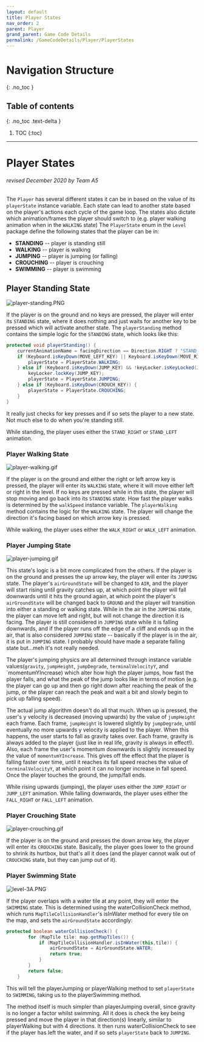 ```yaml
---
layout: default
title: Player States
nav_order: 2
parent: Player
grand_parent: Game Code Details
permalink: /GameCodeDetails/Player/PlayerStates
---
```


# Navigation Structure
{: .no_toc }

## Table of contents
{: .no_toc .text-delta }

1. TOC
{:toc}

---

# Player States
###### revised December 2020 by Team A5

The `Player` has several different states it can be in based on the value of its `playerState` instance variable.
Each state can lead to another state based on the player's actions each cycle of the game loop. The states also dictate
which animation/frames the player should switch to (e.g. player walking animation when in the `WALKING` state)
The `PlayerState` enum in the `Level` package define the following states that the player can be in:
- **STANDING** -- player is standing still
- **WALKING** -- player is walking
- **JUMPING** -- player is jumping (or falling)
- **CROUCHING** -- player is crouching
- **SWIMMING** -- player is swimming

## Player Standing State

![player-standing.PNG](../../../assets/images/player-standing.PNG)

If the player is on the ground and no keys are pressed, the player will enter its `STANDING` state, where it does nothing
and just waits for another key to be pressed which will activate another state. The `playerStanding` method contains
the simple logic for the `STANDING` state, which looks like this:

```java
protected void playerStanding() {
    currentAnimationName = facingDirection == Direction.RIGHT ? "STAND_RIGHT" : "STAND_LEFT";
    if (Keyboard.isKeyDown(MOVE_LEFT_KEY) || Keyboard.isKeyDown(MOVE_RIGHT_KEY)) {
        playerState = PlayerState.WALKING;
    } else if (Keyboard.isKeyDown(JUMP_KEY) && !keyLocker.isKeyLocked(JUMP_KEY)) {
        keyLocker.lockKey(JUMP_KEY);
        playerState = PlayerState.JUMPING;
    } else if (Keyboard.isKeyDown(CROUCH_KEY)) {
        playerState = PlayerState.CROUCHING;
    }
}
```

It really just checks for key presses and if so sets the player to a new state. Not much else to do when you're standing still.

While standing, the player uses either the `STAND_RIGHT` or `STAND_LEFT` animation.

### Player Walking State

![player-walking.gif](../../../assets/images/player-walking.gif)

If the player is on the ground and either the right or left arrow key is pressed, the player will enter its `WALKING` state,
where it will move either left or right in the level. If no keys are pressed while in this state, the player will stop moving and go
back into its `STANDING` state. How fast the player walks is determined by the `walkSpeed` instance variable. The `playerWalking` method
contains the logic for the `WALKING` state. The player will change the direction it's facing based on which arrow key is pressed.

While walking, the player uses either the `WALK_RIGHT` or `WALK_LEFT` animation.

### Player Jumping State

![player-jumping.gif](../../../assets/images/player-jumping.gif)

This state's logic is a bit more complicated from the others.
If the player is on the ground and presses the up arrow key, the player will enter its `JUMPING` state. The player's `airGroundState` will
be changed to `AIR`, and the player will start rising until gravity catches up, at which point the player will fall downwards until it
hits the ground again, at which point the player's `airGroundState` will be changed back to `GROUND` and the player will transition
into either a standing or walking state. While in the air in the `JUMPING` state, the player can move left and right, but will not change
the direction it is facing. The player is still considered in `JUMPING` state while it is falling downwards, and if the player runs off the edge
of a cliff and ends up in the air, that is also considered `JUMPING` state -- basically if the player is in the air, it is put in
`JUMPING` state. I probably should have made a separate falling state but...meh it's not really needed.

The player's jumping physics are all determined through instance variable values(`gravity`, `jumpHeight`, `jumpDegrade`, `terminalVelocityY`, and `momentumYIncrease)
which alter how high the player jumps, how fast the player falls, and what the peak of the jump looks like in terms of motion (e.g. the player can go up and then go right down after reaching
the peak of the jump, or the player can reach the peak and wait a bit and slowly begin to pick up falling speed).

The actual jump algorithm doesn't do all that much. When up is pressed, the user's y velocity is decreased (moving upwards) by the value of `jumpHeight`
each frame. Each frame, `jumpHeight` is lowered slightly by `jumpDegrade`, until eventually no more upwards y velocity is applied to the player.
When this happens, the user starts to fall as gravity takes over. Each frame, gravity is always added to the player (just like in real life,
gravity is always in effect!). Also, each frame the user's momentum downwards is slightly increased by the value of `momentumYIncrease`. This gives off the effect
that the player is falling faster over time, until it reaches its fall speed reaches the value of `terminalVelocityY`, at which point it can no longer increase in fall speed.
Once the player touches the ground, the jump/fall ends.

While rising upwards (jumping), the player uses either the `JUMP_RIGHT` or `JUMP_LEFT` animation. While falling downwards,
the player uses either the `FALL_RIGHT` or `FALL_LEFT` animation.

### Player Crouching State

![player-crouching.gif](../../../assets/images/player-crouching.gif)

If the player is on the ground and presses the down arrow key, the player will enter its `CROUCHING` state. Basically, the player goes
lower to the ground to shrink its hurtbox, but that's all it does (and the player cannot walk out of `CROUCHING` state, but they can jump out of it).

### Player Swimming State

![level-3A.PNG](../../../assets/images/level-3A.PNG)

If the player overlaps with a water tile at any point, they will enter the `SWIMMING` state. This is determined using the waterCollisionCheck method,
which runs `MapTileCollisionHandler`'s isInWater method for every tile on the map, and sets the `airGroundState` accordingly:

```java
protected boolean waterCollisionCheck() {
        for (MapTile tile: map.getMapTiles()) {
            if (MapTileCollisionHandler.isInWater(this,tile)) {
                airGroundState = AirGroundState.WATER;
                return true;
            }
        }
        return false;
    }
```

This will tell the playerJumping or playerWalking method to set `playerState` to `SWIMMING`, taking us to the playerSwimming method.

The method itself is much simpler than playerJumping overall, since gravity is no longer a factor whilst swimming. All it does is check
the key being pressed and move the player in that direction(s) linearly, similar to playerWalking but with 4 directions. It then runs
waterCollisionCheck to see if the player has left the water, and if so sets `playerState` back to `JUMPING`.